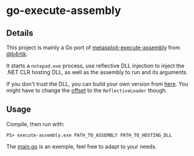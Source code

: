 # go-execute-assembly

## Details

This project is mainly a Go port of [metasploit-execute-assembly](https://github.com/b4rtik/metasploit-execute-assembly) from [@b4rtik](https://github.com/b4rtik/).

It starts a `notepad.exe` process, use reflective DLL injection to inject the .NET CLR hosting DLL, as well as the assembly to run and its arguments.

If you don't trust the DLL, you can build your own version from [here](https://github.com/b4rtik/metasploit-execute-assembly/tree/master/HostingCLR_inject).
You might have to change the [offset](https://github.com/lesnuages/go-execute-assembly/blob/master/assembly/assembly_windows.go#L18) to the `ReflectiveLoader` though.

## Usage

Compile, then  run with:
```
PS> execute-assembly.exe PATH_TO_ASSEMBLY PATH_TO_HOSTING_DLL
```

The [main.go](https://github.com/lesnuages/go-execute-assembly/blob/master/main.go) is an exemple, feel free to adapt to your needs.
